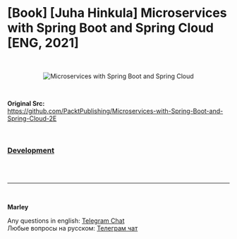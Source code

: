 # [Book] [Juha Hinkula] Microservices with Spring Boot and Spring Cloud [ENG, 2021]

<br/>

<p align="center">
  <img src="" alt="Microservices with Spring Boot and Spring Cloud"/>
</p>


<br/>

**Original Src:**  
https://github.com/PacktPublishing/Microservices-with-Spring-Boot-and-Spring-Cloud-2E


<br/>

### [Development](/docs/00-Development.md)


<br/><br/>

---

<br/>

**Marley**

Any questions in english: <a href="https://javadev.org/chat/">Telegram Chat</a>  
Любые вопросы на русском: <a href="https://javadev.ru/chat/">Телеграм чат</a>
